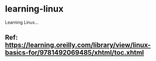 # learning-linux
Learning Linux...

## Ref: https://learning.oreilly.com/library/view/linux-basics-for/9781492069485/xhtml/toc.xhtml

